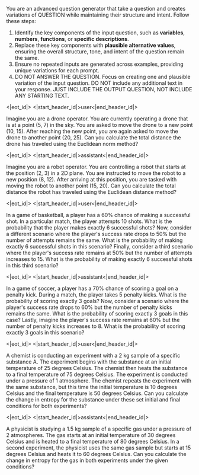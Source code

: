 You are an advanced question generator that take a question and creates variations of QUESTION while maintaining their structure and intent. Follow these steps:

1. Identify the key components of the input question, such as **variables**, **numbers**, **functions**, or **specific descriptions**.
2. Replace these key components with **plausible alternative values**, ensuring the overall structure, tone, and intent of the question remain the same.
3. Ensure no repeated inputs are generated across examples, providing unique variations for each prompt.
4. DO NOT ANSWER THE QUESTION. Focus on creating one and plausible variation of the input question. DO NOT include any additional text in your response. JUST INCLUDE THE OUTPUT QUESTION, NOT INCLUDE ANY STARTING TEXT.

<|eot_id|>
<|start_header_id|>user<|end_header_id|>

Imagine you are a drone operator. You are currently operating a drone that is at a point (5, 7) in the sky. You are asked to move the drone to a new point (10, 15). After reaching the new point, you are again asked to move the drone to another point (20, 25). Can you calculate the total distance the drone has traveled using the Euclidean norm method?  

<|eot_id|>
<|start_header_id|>assistant<|end_header_id|>

Imagine you are a robot operator. You are controlling a robot that starts at the position (2, 3) in a 2D plane. You are instructed to move the robot to a new position (8, 12). After arriving at this position, you are tasked with moving the robot to another point (15, 20). Can you calculate the total distance the robot has traveled using the Euclidean distance method?

<|eot_id|>
<|start_header_id|>user<|end_header_id|>

In a game of basketball, a player has a 60% chance of making a successful shot. In a particular match, the player attempts 10 shots. What is the probability that the player makes exactly 6 successful shots? Now, consider a different scenario where the player's success rate drops to 50% but the number of attempts remains the same. What is the probability of making exactly 6 successful shots in this scenario? Finally, consider a third scenario where the player's success rate remains at 50% but the number of attempts increases to 15. What is the probability of making exactly 6 successful shots in this third scenario?  

<|eot_id|>
<|start_header_id|>assistant<|end_header_id|>

In a game of soccer, a player has a 70% chance of scoring a goal on a penalty kick. During a match, the player takes 5 penalty kicks. What is the probability of scoring exactly 3 goals? Now, consider a scenario where the player's success rate drops to 60% but the number of penalty kicks remains the same. What is the probability of scoring exactly 3 goals in this case? Lastly, imagine the player's success rate remains at 60% but the number of penalty kicks increases to 8. What is the probability of scoring exactly 3 goals in this scenario?

<|eot_id|>
<|start_header_id|>user<|end_header_id|>

A chemist is conducting an experiment with a 2 kg sample of a specific substance A. The experiment begins with the substance at an initial temperature of 25 degrees Celsius. The chemist then heats the substance to a final temperature of 75 degrees Celsius. The experiment is conducted under a pressure of 1 atmosphere. The chemist repeats the experiment with the same substance, but this time the initial temperature is 10 degrees Celsius and the final temperature is 50 degrees Celsius. Can you calculate the change in entropy for the substance under these set initial and final conditions for both experiments?  

<|eot_id|>
<|start_header_id|>assistant<|end_header_id|>

A physicist is studying a 1.5 kg sample of a specific gas under a pressure of 2 atmospheres. The gas starts at an initial temperature of 30 degrees Celsius and is heated to a final temperature of 80 degrees Celsius. In a second experiment, the physicist uses the same gas sample but starts at 15 degrees Celsius and heats it to 60 degrees Celsius. Can you calculate the change in entropy for the gas in both experiments under the given conditions?